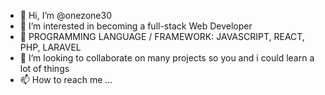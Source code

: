 - 👋 Hi, I’m @onezone30
- 👀 I’m interested in becoming a full-stack Web Developer
- 🌱 PROGRAMMING LANGUAGE / FRAMEWORK: JAVASCRIPT, REACT, PHP, LARAVEL
- 💞️ I’m looking to collaborate on many projects so you and i could learn a lot of things
- 📫 How to reach me ...

<!---
onezone30/onezone30 is a ✨ special ✨ repository because its `README.md` (this file) appears on your GitHub profile.
You can click the Preview link to take a look at your changes.
--->
